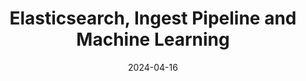 ---
title: "Elasticsearch, Ingest Pipeline and Machine Learning"
date: 2024-04-16
tags: [""]
dbiblogtitle: elasticsearch-ingest-pipeline-and-machine-learning
---